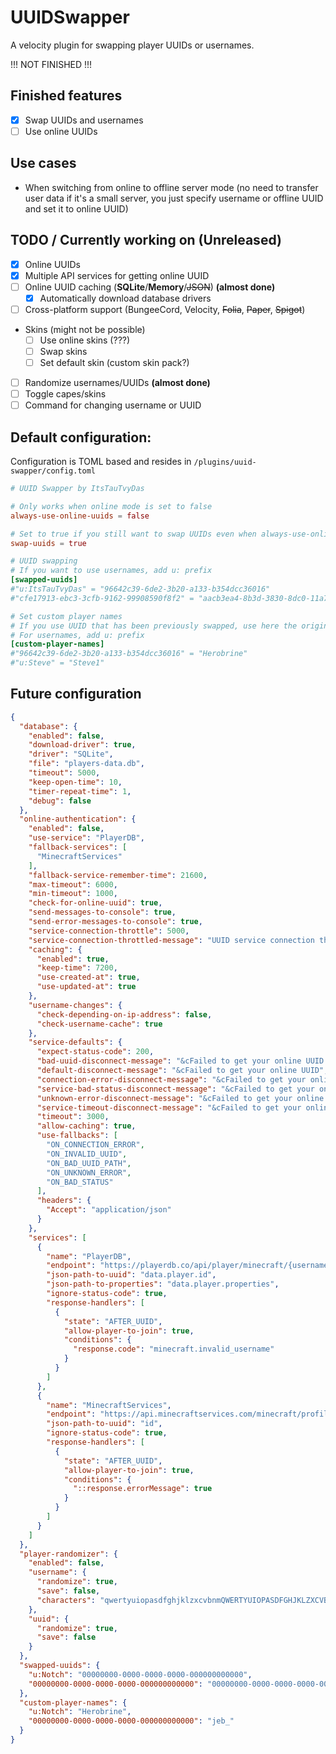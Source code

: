 # UUIDSwapper
A velocity plugin for swapping player UUIDs or usernames.

!!! NOT FINISHED !!!

## Finished features
- [x] Swap UUIDs and usernames
- [ ] Use online UUIDs

## Use cases
- When switching from online to offline server mode (no need to transfer user data if it's a small server, you just specify username or offline UUID and set it to online UUID)

## TODO / Currently working on (Unreleased)
- [x] Online UUIDs
- [x] Multiple API services for getting online UUID
- [ ] Online UUID caching (**SQLite**/**Memory**/~~JSON~~) **(almost done)**
  - [x] Automatically download database drivers
- [ ] Cross-platform support (BungeeCord, Velocity, ~~Folia~~, ~~Paper~~, ~~Spigot~~)
- Skins (might not be possible)
  - [ ] Use online skins (???)
  - [ ] Swap skins
  - [ ] Set default skin (custom skin pack?)
- [ ] Randomize usernames/UUIDs **(almost done)**
- [ ] Toggle capes/skins
- [ ] Command for changing username or UUID

## Default configuration:
Configuration is TOML based and resides in `/plugins/uuid-swapper/config.toml`
```toml
# UUID Swapper by ItsTauTvyDas

# Only works when online mode is set to false
always-use-online-uuids = false

# Set to true if you still want to swap UUIDs even when always-use-online-uuids is enabled
swap-uuids = true

# UUID swapping
# If you want to use usernames, add u: prefix
[swapped-uuids]
#"u:ItsTauTvyDas" = "96642c39-6de2-3b20-a133-b354dcc36016"
#"cfe17913-ebc3-3cfb-9162-99908590f8f2" = "aacb3ea4-8b3d-3830-8dc0-11a765a0de3a"

# Set custom player names
# If you use UUID that has been previously swapped, use here the original
# For usernames, add u: prefix
[custom-player-names]
#"96642c39-6de2-3b20-a133-b354dcc36016" = "Herobrine"
#"u:Steve" = "Steve1"
```

## Future configuration
```json
{
  "database": {
    "enabled": false,
    "download-driver": true,
    "driver": "SQLite",
    "file": "players-data.db",
    "timeout": 5000,
    "keep-open-time": 10,
    "timer-repeat-time": 1,
    "debug": false
  },
  "online-authentication": {
    "enabled": false,
    "use-service": "PlayerDB",
    "fallback-services": [
      "MinecraftServices"
    ],
    "fallback-service-remember-time": 21600,
    "max-timeout": 6000,
    "min-timeout": 1000,
    "check-for-online-uuid": true,
    "send-messages-to-console": true,
    "send-error-messages-to-console": true,
    "service-connection-throttle": 5000,
    "service-connection-throttled-message": "UUID service connection throttles, wait {time-left} seconds until you can connect again!",
    "caching": {
      "enabled": true,
      "keep-time": 7200,
      "use-created-at": true,
      "use-updated-at": true
    },
    "username-changes": {
      "check-depending-on-ip-address": false,
      "check-username-cache": true
    },
    "service-defaults": {
      "expect-status-code": 200,
      "bad-uuid-disconnect-message": "&cFailed to get your online UUID (bad UUID), contact server's administrator!",
      "default-disconnect-message": "&cFailed to get your online UUID",
      "connection-error-disconnect-message": "&cFailed to get your online UUID (connection error), contact server's administrator!",
      "service-bad-status-disconnect-message": "&cFailed to get your online UUID (service returned {http.status}), contact server's administrator!",
      "unknown-error-disconnect-message": "&cFailed to get your online UUID (unknown error), contact server's administrator!",
      "service-timeout-disconnect-message": "&cFailed to get your online UUID (service timed out), try again later!",
      "timeout": 3000,
      "allow-caching": true,
      "use-fallbacks": [
        "ON_CONNECTION_ERROR",
        "ON_INVALID_UUID",
        "ON_BAD_UUID_PATH",
        "ON_UNKNOWN_ERROR",
        "ON_BAD_STATUS"
      ],
      "headers": {
        "Accept": "application/json"
      }
    },
    "services": [
      {
        "name": "PlayerDB",
        "endpoint": "https://playerdb.co/api/player/minecraft/{username}",
        "json-path-to-uuid": "data.player.id",
        "json-path-to-properties": "data.player.properties",
        "ignore-status-code": true,
        "response-handlers": [
          {
            "state": "AFTER_UUID",
            "allow-player-to-join": true,
            "conditions": {
              "response.code": "minecraft.invalid_username"
            }
          }
        ]
      },
      {
        "name": "MinecraftServices",
        "endpoint": "https://api.minecraftservices.com/minecraft/profile/lookup/name/{username}",
        "json-path-to-uuid": "id",
        "ignore-status-code": true,
        "response-handlers": [
          {
            "state": "AFTER_UUID",
            "allow-player-to-join": true,
            "conditions": {
              "::response.errorMessage": true
            }
          }
        ]
      }
    ]
  },
  "player-randomizer": {
    "enabled": false,
    "username": {
      "randomize": true,
      "save": false,
      "characters": "qwertyuiopasdfghjklzxcvbnmQWERTYUIOPASDFGHJKLZXCVBNM123456789_"
    },
    "uuid": {
      "randomize": true,
      "save": false
    }
  },
  "swapped-uuids": {
    "u:Notch": "00000000-0000-0000-0000-000000000000",
    "00000000-0000-0000-0000-000000000000": "00000000-0000-0000-0000-000000000001"
  },
  "custom-player-names": {
    "u:Notch": "Herobrine",
    "00000000-0000-0000-0000-000000000000": "jeb_"
  }
}
```